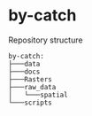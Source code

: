 # by-catch

Repository structure

```
by-catch:
├───data
├───docs
├───Rasters
├───raw_data
│   └───spatial
└───scripts
```
